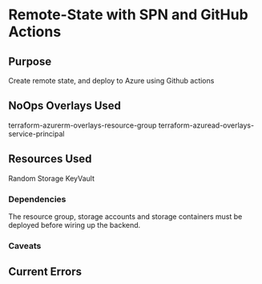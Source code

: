 # **Remote-State with SPN and GitHub Actions**

## Purpose
Create remote state, and deploy to Azure using Github actions

## NoOps Overlays Used

terraform-azurerm-overlays-resource-group
terraform-azuread-overlays-service-principal

## Resources Used

Random
Storage
KeyVault

### Dependencies
The resource group, storage accounts and storage containers must be deployed before wiring up the backend.

### Caveats

## Current Errors
